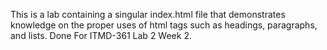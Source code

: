 This is a lab containing a singular index.html file that demonstrates knowledge on the proper uses of html tags such as headings, paragraphs, and lists. Done For ITMD-361 Lab 2 Week 2.
